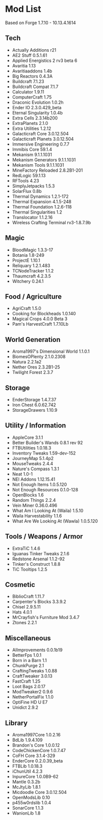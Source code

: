 # Mod List

Based on Forge 1.7.10 - 10.13.4.1614

## Tech
* Actually Additions r21
* AE2 Stuff 0.5.1.61
* Applied Energistics 2 rv3 beta 6
* Avaritia 1.13
* Avaritiaaddons 1.4b
* Big Reactors 0.4.3A
* Buildcraft 7.1.23
* Buildcraft Compat 7.1.7
* Calculator 1.9.11
* ComputerCraft 1.75
* Draconic Evolution 1.0.2h
* Ender IO 2.3.0.429_beta
* Eternal Singularity 1.0.4b
* Extra Cells 2.3.14b200
* ExtraPlanets 2.1.0
* Extra Utilities 1.2.12
* Galacticraft Core 3.0.12.504
* Galacticraft Planets 3.0.12.504
* Immersive Engineering 0.7.7
* Immibis Core 59.1.4
* Mekanism 9.1.1.1031
* Mekanism Generators 9.1.1.1031
* Mekanism Tools 9.1.1.1031
* MineFactory Reloaded 2.8.2B1-201
* RedLogic 59.1.13
* RFTools 4.23
* SimplyJetpacks 1.5.3
* SolarFlux 0.8b
* Thermal Dynamics 1.2.1-172
* Thermal Expansion 4.1.5-248
* Thermal Foundation 1.2.6-118
* Thermal Singularities 1.2
* Translocator 1.1.2.16
* Wireless Crafting Terminal rv3-1.8.7.9b


## Magic
* BloodMagic 1.3.3-17
* Botania 1.8-249
* ProjectE 1.10.1
* Reliquary 1.2.1.483
* TCNodeTracker 1.1.2
* Thaumcraft 4.2.3.5
* Witchery 0.24.1


## Food / Agriculture
* AgriCraft 1.5.0
* Cooking for Blockheads 1.0.140
* Magical Crops 4.0.0 Beta 3
* Pam's HarvestCraft 1.7.10Lb


## World Generation
* Aroma1997's Dimensional World 1.1.0.1
* BiomesOPlenty 2.1.0.2308
* Natura 2.2.1a2
* Nether Ores 2.3.2B1-25
* Twilight Forest 2.3.7


## Storage
* EnderStorage 1.4.7.37
* Iron Chest 6.0.62.742
* StorageDrawers 1.10.9


## Utility / Information
* AppleCore 3.1.1
* Better Builder's Wands 0.8.1 rev 92
* FTBUtilities 1.0.18.3
* Inventory Tweaks 1.59-dev-152
* JourneyMap 5.1.4p2
* MouseTweaks 2.4.4
* Nature's Compass 1.3.1
* Neat 1.0-1
* NEI Addons 1.12.15.41
* Not Enough Items 1.0.5.120
* Not Enough Resources 0.1.0-128
* OpenBlocks 1.6
* Random Things 2.2.4
* Vein Miner 0.36.0.496
* What Am I Looking At (Waila) 1.5.10
* Waila Harvestability 1.1.6
* What Are We Looking At (Wawla) 1.0.5.120


## Tools / Weapons / Armor
* ExtraTiC 1.4.6
* Iguanas Tinker Tweaks 2.1.6
* Redstone Arsenal 1.1.2-92
* Tinker's Construct 1.8.8
* TiC Tooltips 1.2.5


## Cosmetic
* BiblioCraft 1.11.7
* Carpenter's Blocks 3.3.9.2
* Chisel 2.9.5.11
* Hats 4.0.1
* MrCrayfish's Furniture Mod 3.4.7
* Ztones 2.2.1


## Miscellaneous
* AIImprovements 0.0.1b19
* BetterFps 1.0.1
* Born in a Barn 1.1
* ChunkPurge 2.1
* CraftingTweaks 1.0.88
* CraftTweaker 3.0.13
* FastCraft 1.25
* Loot Bags 2.0.17
* ModTweaker2 0.9.6
* NetherPortalFix 1.1.0
* OptiFine HD U E7
* Unidict 2.9.2


## Library
* Aroma1997Core 1.0.2.16
* BdLib 1.9.4.109
* Brandon's Core 1.0.0.12
* CodeChickenCore 1.0.7.47
* CoFH Core 3.1.4-329
* EnderCore 0.2.0.39_beta
* FTBLib 1.0.18.3
* iChunUtil 4.2.3
* InpureCore 1.0.0B9-62
* Mantle 0.3.2b
* McJtyLib 1.8.1
* Micdoodle Core 3.0.12.504
* OpenModsLib 0.10
* p455w0rdslib 1.0.4
* SonarCore 1.1.3
* WanionLib 1.8